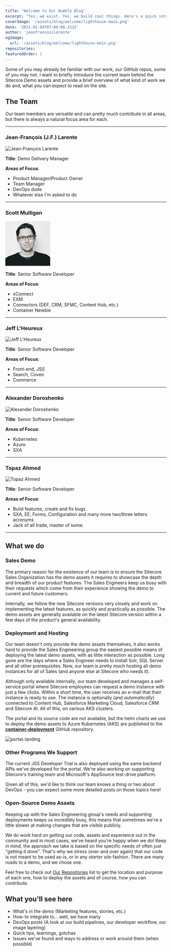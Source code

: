 ```yaml
---
title: 'Welcome to Our Humble Blog'
excerpt: "Yes, we exist. Yes, we build cool things. Here's a quick intro about what types of posts you may find contained herein!"
coverImage: '/assets/blog/welcome/lighthouse-main.png'
date: '2021-02-04T07:00:00.322Z'
author: 'jeanfrancoislarente'
ogImage:
  url: '/assets/blog/welcome/lighthouse-main.png'
repositories:
featuredOrder: 1
---
```


Some of you may already be familiar with our work, our GitHub repos, some of you may not. I want to briefly introduce the current team behind the Sitecore Demo assets and provide a brief overview of what kind of work we do and, what you can expect to read on the site.

## The Team

Our team members are versatile and can pretty much contribute in all areas, but there is always a natural focus area for each.

---

### Jean-François (J.F.) Larente

<img src="/assets/blog/authors/jeanfrancoislarente.png" width="140" alt="Jean-François Larente" />

**Title**: Demo Delivery Manager

**Areas of Focus**:

- Product Manager/Product Owner
- Team Manager
- DevOps dude
- Whatever else I'm asked to do

---

### Scott Mulligan

<img src="/assets/blog/authors/scottmulligan.png" width="140" alt="Scott Mulligan" />

**Title**: Senior Software Developer

**Areas of Focus**:

- xConnect
- EXM
- Connectors (DEF, CRM, SFMC, Content Hub, etc.)
- Container Newbie

---

### Jeff L'Heureux

<img src="/assets/blog/authors/jefflheureux.jpg" width="140" alt="Jeff L'Heureux" />

**Title**: Senior Software Developer

**Areas of Focus**:

- Front-end, JSS
- Search, Coveo
- Commerce

---

### Alexander Doroshenko

<img src="/assets/blog/authors/alexander.jpg" width="140" alt="Alexander Doroshenko" />

**Title**: Senior Software Developer

**Areas of Focus**:

- Kubernetes
- Azure
- SXA

---

### Topaz Ahmed

<img src="/assets/blog/authors/topazahmed.jpg" width="140" alt="Topaz Ahmed" />

**Title**: Senior Software Developer

**Areas of Focus**:

- Build features, create and fix bugs.
- SXA, EE, Forms, Configuration and many more two/three letters acronyms
- Jack of all trade, master of some.

---

## What we do

### Sales Demo

The primary reason for the existence of our team is to ensure the Sitecore Sales Organization has the demo assets it requires to showcase the depth and breadth of our product features. The Sales Engineers keep us busy with their requests which come from their experience showing the demo to current and future customers.

Internally, we follow the new Sitecore versions very closely and work on implementing the latest features, as quickly and practically as possible. The demo assets are generally available on the latest Sitecore version within a few days of the product's general availability.

### Deployment and Hosting

Our team doesn't only provide the demo assets themselves, it also works hard to provide the Sales Engineering group the easiest possible means of deploying the latest demo assets, with as little interaction as possible. Long gone are the days where a Sales Engineer needs to install Solr, SQL Server and all other prerequisites. Now, our team is pretty much hosting all demo instances for all of Sales (and anyone else at Sitecore who needs it).

Although only available internally, our team developed and manages a self-service portal where Sitecore employees can request a demo instance with just a few clicks. Within a short time, the user receives an e-mail that their instance is ready to use. The instance is optionally (and *automatically*) connected to Content Hub, Salesforce Marketing Cloud, Salesforce CRM and Sitecore AI. All of this, on various AKS clusters.

The portal and its source code are not available, but the helm charts we use to deploy the demo assets to Azure Kubernetes (AKS) are published to the **[container-deployment](/repositories/container-deployment)** GitHub repository.

![portal-landing](/assets/blog/welcome/portal-landing.png)

### Other Programs We Support

The current JSS Developer Trial is also deployed using the same backend APIs we've developed for the portal. We're also working on supporting Sitecore's training team and Microsoft's AppSource test-drive platform.

Given all of this, we'd like to think our team knows a thing or two about DevOps - you can expect some more detailed posts on those topics here!

### Open-Source Demo Assets

Keeping up with the Sales Engineering group's needs and supporting deployments keeps us incredibly busy, this means that sometimes we're a little slower at making changes that are visible publicly.

We do work hard on getting our code, assets and experience out in the community and in most cases, we've heard you're happy when we do! Keep in mind, the approach we take is based on the specific needs of often just "getting it done". That's why we stress (over and over again) that our code is not meant to be used as-is, or in any *starter site* fashion. There are many roads to a demo, and we chose one.

Feel free to check out [Our Repositories](/repositories) list to get the location and purpose of each one, how to deploy the assets and of course, how you can contribute.

## What you'll see here

- What's in the demo (Marketing features, stories, etc.)
- How-to integrate to... well, we have many
- DevOps posts (A look at our build pipelines, our developer workflow, our image layering)
- Quick tips, learnings, gotchas
- Issues we've found and ways to address or work around them (when possible)
